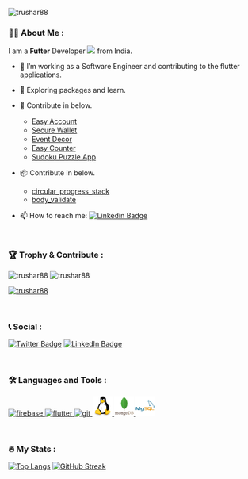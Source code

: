 <p align="left"> <img src="https://user-images.githubusercontent.com/95899209/214271162-dbbd51e2-eb2c-462e-9103-36e4ff6b149a.png" alt="trushar88" /> </p>

### :man_technologist: About Me :
I am a **Futter** Developer <img src="https://media.giphy.com/media/WUlplcMpOCEmTGBtBW/giphy.gif" width="30"> from India.
- :telescope: I’m working as a Software Engineer and contributing to the flutter applications.

- :seedling: Exploring packages and learn.

- :iphone: Contribute in below.
  - [Easy Account](https://play.google.com/store/apps/details?id=com.nat.easyaccount) <img  src="https://play-lh.googleusercontent.com/myDL24tb2RmbbWV-XBXIQlnjt2d2XhUyREXcX2O9Yx07Y3cEmBY7NrnfiDl5WYr4PQ=w240-h480-rw" width="15" height="15" />
  - [Secure Wallet](https://play.google.com/store/apps/details?id=com.nat.securewallet) <img  src="https://play-lh.googleusercontent.com/dO8mQICYFA05ylTYH3JBLqWPswwtbaC9t4uU9etqThvU8dwzv51QUMayMH_PmOTVSA=w240-h480-rw" width="15" height="15" />
  - [Event Decor](https://play.google.com/store/apps/details?id=com.nat.eventdecor) <img  src="https://play-lh.googleusercontent.com/VDB_Rc0Kfbvz7uBjZZkTRzQykdqqOvsNXdOp1-5jrxolcFV-dGHOVbkOS382GVlsCQ=w240-h480-rw" width="15" height="15" />
  - [Easy Counter](https://play.google.com/store/apps/details?id=com.nat.easycounter) <img  src="https://play-lh.googleusercontent.com/cmDmnLEnQ2wpZF4SOGMfVBn_4KB9ullJZvxtGtbf61xNojLc8LunYyBukqVM0TI_ndc=w240-h480-rw" width="15" height="15" />
  - [Sudoku Puzzle App](https://play.google.com/store/apps/details?id=com.nat.sudokuapp) <img  src="https://play-lh.googleusercontent.com/7FgPI9bxglPSpIRJpQDC2HTJKQ_sqiq4ObGo6Q-kfBXMw_KqwnBgrG6NKiWBfSqCxA=w240-h480-rw" width="15" height="15" />

- :package: Contribute in below.
  - [circular_progress_stack](https://pub.dev/packages/circular_progress_stack)
  - [body_validate](https://pub.dev/packages/body_validate)
- :mailbox: How to reach me: [![Linkedin Badge](https://img.shields.io/badge/LinkedIn-Profile-informational?style=flat&logo=linkedin&logoColor=white&color=0D76A8)](https://www.linkedin.com/in/trushar-mistry-2b00171b1/)
  
&nbsp;&nbsp;

### :trophy: Trophy & Contribute :

<p align="left"> <img src="https://img.shields.io/github/contributors/trushar88/awesome-github-profile-readme-templates.svg?color=green" alt="trushar88" />   <img src="https://komarev.com/ghpvc/?username=trushar88&label=Profile%20views&color=0e75b6&style=flat" alt="trushar88" /> </p>

<p align="left"> <a href="https://github.com/ryo-ma/github-profile-trophy"><img src="https://github-profile-trophy.vercel.app/?username=trushar88" alt="trushar88" /></a> </p>

&nbsp;&nbsp;

### :telephone_receiver: Social :

[![Twitter Badge](https://img.shields.io/badge/Twitter-Profile-informational?style=flat&logo=twitter&logoColor=white&color=1CA2F1)](https://twitter.com/TrusharMistry8)
[![LinkedIn Badge](https://img.shields.io/badge/LinkedIn-Profile-informational?style=flat&logo=linkedin&logoColor=white&color=0D76A8)](https://www.linkedin.com/in/trushar-mistry-2b00171b1/)

&nbsp;&nbsp;

### :hammer_and_wrench: Languages and Tools :
<p align="left"> <a href="https://firebase.google.com/" target="_blank" rel="noreferrer"> <img src="https://www.vectorlogo.zone/logos/firebase/firebase-icon.svg" alt="firebase" width="40" height="40"/> </a> <a href="https://flutter.dev" target="_blank" rel="noreferrer"> <img src="https://www.vectorlogo.zone/logos/flutterio/flutterio-icon.svg" alt="flutter" width="40" height="40"/> </a> <a href="https://git-scm.com/" target="_blank" rel="noreferrer"> <img src="https://www.vectorlogo.zone/logos/git-scm/git-scm-icon.svg" alt="git" width="40" height="40"/> </a> <a href="https://www.linux.org/" target="_blank" rel="noreferrer"> <img src="https://raw.githubusercontent.com/devicons/devicon/master/icons/linux/linux-original.svg" alt="linux" width="40" height="40"/> </a> <a href="https://www.mongodb.com/" target="_blank" rel="noreferrer"> <img src="https://raw.githubusercontent.com/devicons/devicon/master/icons/mongodb/mongodb-original-wordmark.svg" alt="mongodb" width="40" height="40"/> </a> <a href="https://www.mysql.com/" target="_blank" rel="noreferrer"> <img src="https://raw.githubusercontent.com/devicons/devicon/master/icons/mysql/mysql-original-wordmark.svg" alt="mysql" width="40" height="40"/> </a> </p>

&nbsp;&nbsp;
### :fire: My Stats :
[![Top Langs](https://github-readme-stats.vercel.app/api/top-langs/?username=Trushar88)](https://github.com/Trushar88/github-readme-stats)
[![GitHub Streak](http://github-readme-streak-stats.herokuapp.com?user=Trushar88&theme=dark&background=000000)](https://git.io/streak-stats)

